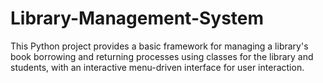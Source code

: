 # Library-Management-System
This Python project provides a basic framework for managing a library's book borrowing and returning processes using classes for the library and students, with an interactive menu-driven interface for user interaction.
